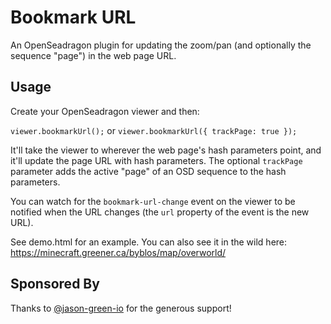 # Bookmark URL

An OpenSeadragon plugin for updating the zoom/pan (and optionally the sequence "page") in the web page URL.

## Usage

Create your OpenSeadragon viewer and then:

`viewer.bookmarkUrl();` or `viewer.bookmarkUrl({ trackPage: true });`

It'll take the viewer to wherever the web page's hash parameters point, and it'll update the page URL with hash parameters. The optional `trackPage` parameter adds the active "page" of an OSD sequence to the hash parameters.

You can watch for the `bookmark-url-change` event on the viewer to be notified when the URL changes (the `url` property of the event is the new URL).

See demo.html for an example. You can also see it in the wild here: https://minecraft.greener.ca/byblos/map/overworld/

## Sponsored By

Thanks to [@jason-green-io](https://github.com/jason-green-io) for the generous support!
